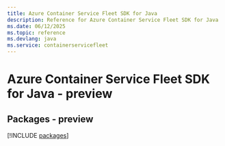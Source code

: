```yaml
---
title: Azure Container Service Fleet SDK for Java
description: Reference for Azure Container Service Fleet SDK for Java
ms.date: 06/12/2025
ms.topic: reference
ms.devlang: java
ms.service: containerservicefleet
---
```

# Azure Container Service Fleet SDK for Java - preview
## Packages - preview
[!INCLUDE [packages](container-service-fleet-index.md)]